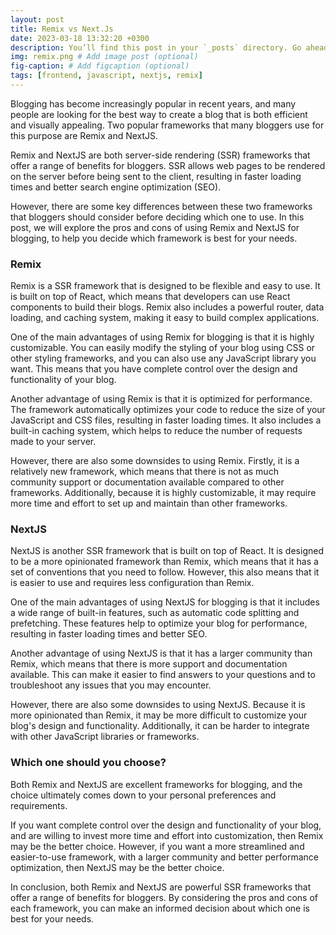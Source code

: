 ```yaml
---
layout: post
title: Remix vs Next.Js
date: 2023-03-18 13:32:20 +0300
description: You’ll find this post in your `_posts` directory. Go ahead and edit it and re-build the site to see your changes. # Add post description (optional)
img: remix.png # Add image post (optional)
fig-caption: # Add figcaption (optional)
tags: [frontend, javascript, nextjs, remix]
---
```


Blogging has become increasingly popular in recent years, and many people are looking for the best way to create a blog that is both efficient and visually appealing. Two popular frameworks that many bloggers use for this purpose are Remix and NextJS.

Remix and NextJS are both server-side rendering (SSR) frameworks that offer a range of benefits for bloggers. SSR allows web pages to be rendered on the server before being sent to the client, resulting in faster loading times and better search engine optimization (SEO).

However, there are some key differences between these two frameworks that bloggers should consider before deciding which one to use. In this post, we will explore the pros and cons of using Remix and NextJS for blogging, to help you decide which framework is best for your needs.

### Remix

Remix is a SSR framework that is designed to be flexible and easy to use. It is built on top of React, which means that developers can use React components to build their blogs. Remix also includes a powerful router, data loading, and caching system, making it easy to build complex applications.

One of the main advantages of using Remix for blogging is that it is highly customizable. You can easily modify the styling of your blog using CSS or other styling frameworks, and you can also use any JavaScript library you want. This means that you have complete control over the design and functionality of your blog.

Another advantage of using Remix is that it is optimized for performance. The framework automatically optimizes your code to reduce the size of your JavaScript and CSS files, resulting in faster loading times. It also includes a built-in caching system, which helps to reduce the number of requests made to your server.

However, there are also some downsides to using Remix. Firstly, it is a relatively new framework, which means that there is not as much community support or documentation available compared to other frameworks. Additionally, because it is highly customizable, it may require more time and effort to set up and maintain than other frameworks.

### NextJS

NextJS is another SSR framework that is built on top of React. It is designed to be a more opinionated framework than Remix, which means that it has a set of conventions that you need to follow. However, this also means that it is easier to use and requires less configuration than Remix.

One of the main advantages of using NextJS for blogging is that it includes a wide range of built-in features, such as automatic code splitting and prefetching. These features help to optimize your blog for performance, resulting in faster loading times and better SEO.

Another advantage of using NextJS is that it has a larger community than Remix, which means that there is more support and documentation available. This can make it easier to find answers to your questions and to troubleshoot any issues that you may encounter.

However, there are also some downsides to using NextJS. Because it is more opinionated than Remix, it may be more difficult to customize your blog's design and functionality. Additionally, it can be harder to integrate with other JavaScript libraries or frameworks.

### Which one should you choose?

Both Remix and NextJS are excellent frameworks for blogging, and the choice ultimately comes down to your personal preferences and requirements.

If you want complete control over the design and functionality of your blog, and are willing to invest more time and effort into customization, then Remix may be the better choice. However, if you want a more streamlined and easier-to-use framework, with a larger community and better performance optimization, then NextJS may be the better choice.

In conclusion, both Remix and NextJS are powerful SSR frameworks that offer a range of benefits for bloggers. By considering the pros and cons of each framework, you can make an informed decision about which one is best for your needs.
